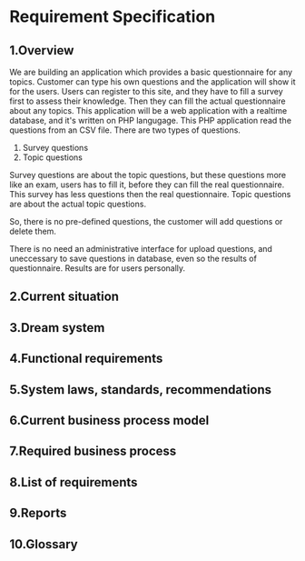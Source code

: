 # Requirement Specification

## 1.Overview

We are building an application which provides a basic questionnaire for any topics.
Customer can type his own questions and the application will show it for the users.
Users can register to this site, and they have to fill a survey first to assess their knowledge. Then
they can fill the actual questionnaire about any topics.
This application will be a web application with a realtime database, and it's written on PHP langugage.
This PHP application read the questions from an CSV file.
There are two types of questions.
1. Survey questions
2. Topic questions

Survey questions are about the topic questions, but these questions more like an exam, users has to fill it, before they
can fill the real questionnaire.
This survey has less questions then the real questionnaire.
Topic questions are about the actual topic questions.

So, there is no pre-defined questions, the customer will add questions or delete them.

There is no need an administrative interface for upload questions, and uneccessary to save questions in database, even so the results of questionnaire.
Results are for users personally.
## 2.Current situation

## 3.Dream system

## 4.Functional requirements

## 5.System laws, standards, recommendations

## 6.Current business process model

## 7.Required business process

## 8.List of requirements

## 9.Reports

## 10.Glossary